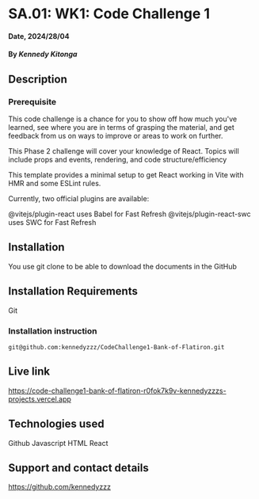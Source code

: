 # SA.01: WK1: Code Challenge 1

#### Date, 2024/28/04

#### By *Kennedy Kitonga*

## Description
### Prerequisite
This code challenge is a chance for you to show off how much you've learned, see where you are in terms of grasping the material, and get feedback from us on ways to improve or areas to work on further.

This Phase 2 challenge will cover your knowledge of React. Topics will include props and events, rendering, and code structure/efficiency

This template provides a minimal setup to get React working in Vite with HMR and some ESLint rules.

Currently, two official plugins are available:

@vitejs/plugin-react uses Babel for Fast Refresh
@vitejs/plugin-react-swc uses SWC for Fast Refresh
## Installation
You use git clone to be able to download the documents in the GitHub

## Installation Requirements
Git

### Installation instruction
```
git@github.com:kennedyzzz/CodeChallenge1-Bank-of-Flatiron.git

```
## Live link
https://code-challenge1-bank-of-flatiron-r0fok7k9v-kennedyzzzs-projects.vercel.app

## Technologies used
Github
Javascript
HTML
React

## Support and contact details
https://github.com/kennedyzzz